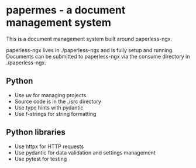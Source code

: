 # papermes - a document management system

This is a document management system built around paperless-ngx. 

paperless-ngx lives in ./paperless-ngx and is fully setup and running. Documents can be submitted to paperless-ngx via the consume directory in ./paperless-ngx.

## Python
- Use uv for managing projects
- Source code is in the ./src directory
- Use type hints with pydantic
- Use f-strings for string formatting

## Python libraries
- Use httpx for HTTP requests
- Use pydantic for data validation and settings management
- Use pytest for testing
